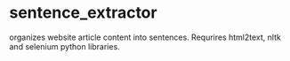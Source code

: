 # sentence_extractor
organizes website article content into sentences. Requrires html2text, nltk and selenium python libraries.
